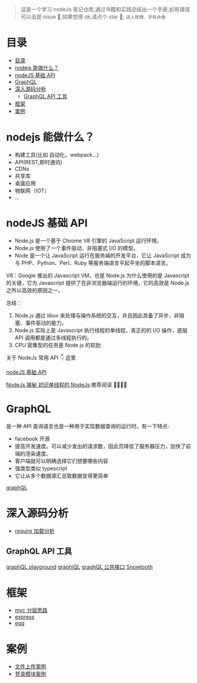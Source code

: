 > 这是一个学习 nodeJs 笔记仓库,通过书籍和实践总结出一个手册,如有错误可以击提 issue 💪,如果觉得 ok,请点个 star 🙏, `送人玫瑰、手有余香`

# 目录

- [目录](#目录)
- [nodejs 能做什么？](#nodejs能做什么)
- [nodeJS 基础 API](#nodejs基础api)
- [GraphQL](#graphql)
- [深入源码分析](#深入源码分析)
  - [GraphQL API 工具](#graphql-api-工具)
- [框架](#框架)
- [案例](#案例)

# nodejs 能做什么？

- 构建工具(比如 自动化，webpack...)
- API(REST,即时通讯)
- CDNs
- 共享库
- 桌面应用
- 物联网（IOT）
- ...

# nodeJS 基础 API

- Node.js 是一个基于 Chrome V8 引擎的 JavaScript 运行环境。
- Node.js 使用了一个事件驱动、非阻塞式 I/O 的模型。
- Node 是一个让 JavaScript 运行在服务端的开发平台，它让 JavaScript 成为与 PHP、Python、Perl、Ruby 等服务端语言平起平坐的脚本语言。

V8：Google 推出的 Javascript VM，也是 Node.js 为什么使用的是 Javascript 的关键，它为 Javascript 提供了在非浏览器端运行的环境，它的高效是 Node.js 之所以高效的原因之一。

总结：

1. Node.js 通过 libuv 来处理与操作系统的交互，并且因此具备了异步、非阻塞、事件驱动的能力。
2. Node.js 实际上是 Javascript 执行线程的单线程，真正的的 I/O 操作，底层 API 调用都是通过多线程执行的。
3. CPU 密集型的任务是 Node.js 的软肋

关于 NodeJs 常用 API 👇 这里

[nodeJS 基础 API](./node.basic.md)

[NodeJs 揭秘 初识单线程的 NodeJs](https://fed.taobao.org/blog/taofed/do71ct/deep-into-node-1/?spm=taofed.blogs.blog-list.6.78825ac80hBJas):推荐阅读 🌟🌟🌟🌟

# GraphQL

是一种 API 查询语言也是一种用于实现数据查询的运行时。有一下特点:

- facebook 开源
- 提高开发速度。可以减少发出的请求数，因此页降低了服务器压力，加快了前端的渲染速度。
- 客户端就可以明确选择它们想要哪些内容
- 强类型类似 typescript
- 它让从多个数据源汇总取数据变得更简单

[graphQL](./framework/graphql-photo-api/README.md)

# 深入源码分析

- [require 加载分析](./source/require/require.md)

## GraphQL API 工具

[graphQL playground](https://www.graphqlbin.com/) [graphiQL](https://github.com/graphql/graphiql) [graqhQL 公共接口](https://github.com/APIs-guru/graphql-apis) [Snowtooth](http://snowtooth.moonhighway.com/)

# 框架

- [mvc 分层思路](./framework/user-mvc)
- [express](./framework/express-demo/README.md)
- [egg](./framework/egg.md)

# 案例

- [文件上传案例](./demo/fileUpload/)
- [登录模块案例](./demo/login/)
